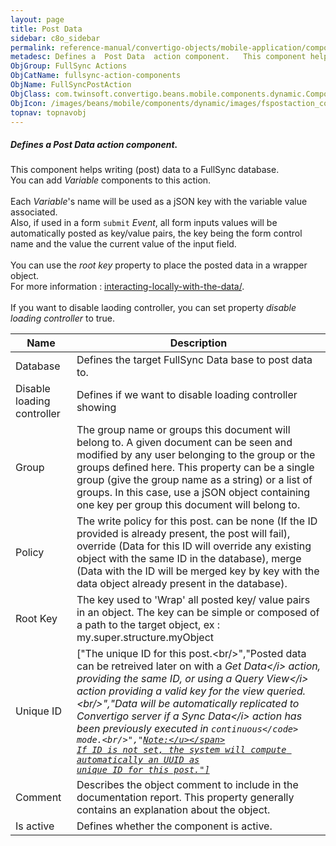 ```yaml
---
layout: page
title: Post Data
sidebar: c8o_sidebar
permalink: reference-manual/convertigo-objects/mobile-application/components/fullsync-action-components/post-data/
metadesc: Defines a  Post Data  action component.   This component helps writing (post) data to a FullSync database. You can add  Variable  components to this a
ObjGroup: FullSync Actions
ObjCatName: fullsync-action-components
ObjName: FullSyncPostAction
ObjClass: com.twinsoft.convertigo.beans.mobile.components.dynamic.ComponentManager$1
ObjIcon: /images/beans/mobile/components/dynamic/images/fspostaction_color_32x32.png
topnav: topnavobj
---
```

##### Defines a <i>Post Data</i> action component. <br/>

 This component helps writing (post) data to a FullSync database.<br/>
You can add <i>Variable</i> components to this action.<br/>
<br/>
Each <i>Variable</i>'s name will be used as a jSON key with the variable value associated.<br/>
Also, if used in a form <code>submit</code> <i>Event</i>, all form inputs values will be automatically posted as key/value pairs, the key being the form control name and the value the current value of the input field.<br/>
<br/>
You can use the <i>root key</i> property to place the posted data in a wrapper object.<br/>
For more information : <a target='_blank' href='https://www.convertigo.com/document/latest/reference-manual/convertigo-full-sync-architecture/interacting-locally-with-the-data/'>interacting-locally-with-the-data/</a>. <br/>
<br/>
 If you want to disable laoding controller, you can set property <i>disable loading controller</i> to true.

Name | Description 
--- | ---
Database | Defines the target FullSync Data base to post data to.
Disable loading controller | Defines if we want to disable loading controller showing
Group | The group name or groups this document will belong to. A given document can be seen and modified by any user belonging to the group or the groups defined here. This property can be a single group (give the group name as a string) or a list of groups. In this case, use a jSON object containing one key per group this document will belong to.
Policy | The write policy for this post. can be none (If the ID provided is already present, the post will fail), override (Data for this ID will override any existing object with the same ID in the database), merge (Data with the ID will be merged key by key with the data object already present in the database).
Root Key | The key used to 'Wrap' all posted key/ value pairs in an object. The key can be simple or composed of a path to the target object, ex : my.super.structure.myObject
Unique ID | ["The unique ID for this post.<br\/>","Posted data can be retreived later on with a <i>Get Data<\/i> action, providing the same ID, or using a <i>Query View<\/i> action providing a valid key for the view queried.<br\/>","Data will be automatically replicated to Convertigo server if a <i>Sync Data<\/i> action has been previously executed in <code>continuous<\/code> mode.<br\/>","<span class='orangetwinsoft'><u>Note:<\/u><\/span> If ID is not set, the system will compute automatically an UUID as unique ID for this post."]
Comment | Describes the object comment to include in the documentation report.  This property generally contains an explanation about the object. 
Is active | Defines whether the component is active. 

